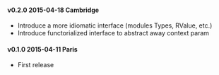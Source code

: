 #### v0.2.0 2015-04-18 Cambridge

- Introduce a more idiomatic interface (modules Types, RValue, etc.)
- Introduce functorialized interface to abstract away context param

#### v0.1.0 2015-04-11 Paris

- First release
